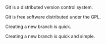 Git is a distributed version control system.

Git is free software distributed under the GPL.

Creating a new branch is quick.

Creating a new branch is quick and simple.
